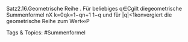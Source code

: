 Satz2.16.Geometrische Reihe . Für beliebiges q∈Cgilt diegeometrische Summenformel
nX
k=0qk=1−qn+1
1−q
und für |q|<1konvergiert die geometrische Reihe zum Wert∞P

   Tags & Topics:
   #Summenformel